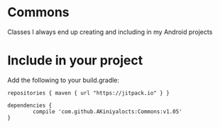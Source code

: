 # Commons
Classes I always end up creating and including in my Android projects

# Include in your project
<p>Add the following to your build.gradle:</p>

  `repositories {
	    maven {
	        url "https://jitpack.io"
	    }
	}`
	
	dependencies {
	        compile 'com.github.AKiniyalocts:Commons:v1.05'
	}
